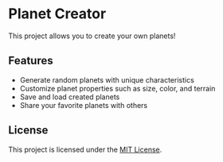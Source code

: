 # Planet Creator

This project allows you to create your own planets!

## Features

- Generate random planets with unique characteristics
- Customize planet properties such as size, color, and terrain
- Save and load created planets
- Share your favorite planets with others

## License

This project is licensed under the [MIT License](./LICENSE).
